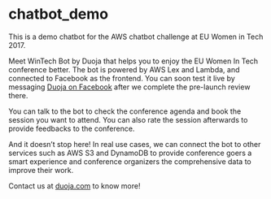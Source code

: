 # chatbot_demo
This is a demo chatbot for the AWS chatbot challenge at EU Women in Tech 2017. 

Meet WinTech Bot by Duoja that helps you to enjoy the EU Women In Tech conference better. The bot is powered by AWS Lex and Lambda, and connected to Facebook as the frontend. You can soon test it live by messaging [Duoja on Facebook]( https://www.facebook.com/duoja/) after we complete the pre-launch review there.

You can talk to the bot to check the conference agenda and book the session you want to attend. You can also rate the session afterwards to provide feedbacks to the conference.

And it doesn’t stop here! In real use cases, we can connect the bot to other services such as AWS S3 and DynamoDB to provide conference goers a smart experience and conference organizers the comprehensive data to improve their work.

Contact us at [duoja.com](https://duoja.com) to know more!
